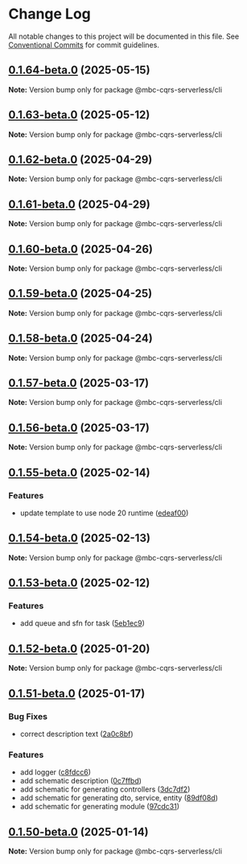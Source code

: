# Change Log

All notable changes to this project will be documented in this file.
See [Conventional Commits](https://conventionalcommits.org) for commit guidelines.

## [0.1.64-beta.0](https://github.com/mbc-net/mbc-cqrs-serverless/compare/v0.1.63-beta.0...v0.1.64-beta.0) (2025-05-15)

**Note:** Version bump only for package @mbc-cqrs-serverless/cli

## [0.1.63-beta.0](https://github.com/mbc-net/mbc-cqrs-serverless/compare/v0.1.62-beta.0...v0.1.63-beta.0) (2025-05-12)

**Note:** Version bump only for package @mbc-cqrs-serverless/cli

## [0.1.62-beta.0](https://github.com/mbc-net/mbc-cqrs-serverless/compare/v0.1.61-beta.0...v0.1.62-beta.0) (2025-04-29)

**Note:** Version bump only for package @mbc-cqrs-serverless/cli

## [0.1.61-beta.0](https://github.com/mbc-net/mbc-cqrs-serverless/compare/v0.1.60-beta.0...v0.1.61-beta.0) (2025-04-29)

**Note:** Version bump only for package @mbc-cqrs-serverless/cli

## [0.1.60-beta.0](https://github.com/mbc-net/mbc-cqrs-serverless/compare/v0.1.59-beta.0...v0.1.60-beta.0) (2025-04-26)

**Note:** Version bump only for package @mbc-cqrs-serverless/cli

## [0.1.59-beta.0](https://github.com/mbc-net/mbc-cqrs-serverless/compare/v0.1.58-beta.0...v0.1.59-beta.0) (2025-04-25)

**Note:** Version bump only for package @mbc-cqrs-serverless/cli

## [0.1.58-beta.0](https://github.com/mbc-net/mbc-cqrs-serverless/compare/v0.1.57-beta.0...v0.1.58-beta.0) (2025-04-24)

**Note:** Version bump only for package @mbc-cqrs-serverless/cli

## [0.1.57-beta.0](https://github.com/mbc-net/mbc-cqrs-serverless/compare/v0.1.56-beta.0...v0.1.57-beta.0) (2025-03-17)

**Note:** Version bump only for package @mbc-cqrs-serverless/cli

## [0.1.56-beta.0](https://github.com/mbc-net/mbc-cqrs-serverless/compare/v0.1.55-beta.0...v0.1.56-beta.0) (2025-03-17)

**Note:** Version bump only for package @mbc-cqrs-serverless/cli

## [0.1.55-beta.0](https://github.com/mbc-net/mbc-cqrs-serverless/compare/v0.1.54-beta.0...v0.1.55-beta.0) (2025-02-14)

### Features

- update template to use node 20 runtime ([edeaf00](https://github.com/mbc-net/mbc-cqrs-serverless/commit/edeaf00459db3a9e41b57cae8f8a0cda00540c80))

## [0.1.54-beta.0](https://github.com/mbc-net/mbc-cqrs-serverless/compare/v0.1.53-beta.0...v0.1.54-beta.0) (2025-02-13)

**Note:** Version bump only for package @mbc-cqrs-serverless/cli

## [0.1.53-beta.0](https://github.com/mbc-net/mbc-cqrs-serverless/compare/v0.1.52-beta.0...v0.1.53-beta.0) (2025-02-12)

### Features

- add queue and sfn for task ([5eb1ec9](https://github.com/mbc-net/mbc-cqrs-serverless/commit/5eb1ec978d3a6a87d6ad8d7cd6467fdc0200bc52))

## [0.1.52-beta.0](https://github.com/mbc-net/mbc-cqrs-serverless/compare/v0.1.51-beta.0...v0.1.52-beta.0) (2025-01-20)

**Note:** Version bump only for package @mbc-cqrs-serverless/cli

## [0.1.51-beta.0](https://github.com/mbc-net/mbc-cqrs-serverless/compare/v0.1.50-beta.0...v0.1.51-beta.0) (2025-01-17)

### Bug Fixes

- correct description text ([2a0c8bf](https://github.com/mbc-net/mbc-cqrs-serverless/commit/2a0c8bf5dd14d41f4853014ce934ebeb5cca2b52))

### Features

- add logger ([c8fdcc6](https://github.com/mbc-net/mbc-cqrs-serverless/commit/c8fdcc65f88407cb5b0d636200cc8713974a42f7))
- add schematic description ([0c7ffbd](https://github.com/mbc-net/mbc-cqrs-serverless/commit/0c7ffbdd9a287f471ac7020a7d485a3d04df2351))
- add schematic for generating controllers ([3dc7df2](https://github.com/mbc-net/mbc-cqrs-serverless/commit/3dc7df2f4a91b7cbfcfe7a18169a282d5fcccbe4))
- add schematic for generating dto, service, entity ([89df08d](https://github.com/mbc-net/mbc-cqrs-serverless/commit/89df08d71824c99071013b98c9fc4198d6a9dc6a))
- add schematic for generating module ([97cdc31](https://github.com/mbc-net/mbc-cqrs-serverless/commit/97cdc313265162411d84c3b3b1e2b858bd38d423))

## [0.1.50-beta.0](https://github.com/mbc-net/mbc-cqrs-serverless/compare/v0.1.49-beta.0...v0.1.50-beta.0) (2025-01-14)

**Note:** Version bump only for package @mbc-cqrs-serverless/cli
